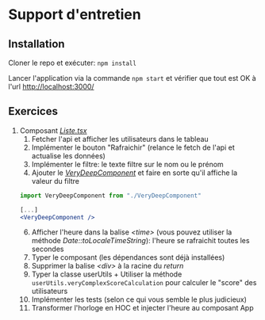 # Support d'entretien

## Installation
Cloner le repo et exécuter: `npm install`

Lancer l'application via la commande `npm start` et vérifier que tout est OK à l'url [http://localhost:3000/](http://localhost:3000/)

## Exercices
1. Composant _[Liste.tsx](src/components/Liste.tsx)_
   1. Fetcher l'api et afficher les utilisateurs dans le tableau 
   2. Implémenter le bouton "Rafraichir" (relance le fetch de l'api et actualise les données)
   3. Implémenter le filtre: le texte filtre sur le nom ou le prénom
   5. Ajouter le _[VeryDeepComponent](src/components/VeryDeepComponent/VeryDeepComponent.tsx)_ et faire en sorte qu'il affiche la valeur du filtre
   ```jsx
   import VeryDeepComponent from "./VeryDeepComponent"
   
   [...]
   <VeryDeepComponent />
   ```
   6. Afficher l'heure dans la balise _&lt;time&gt;_ (vous pouvez utiliser la méthode _Date::toLocaleTimeString_): l'heure se rafraichit toutes les secondes
   7. Typer le composant (les dépendances sont déjà installées)
   8. Supprimer la balise _&lt;div&gt;_ à la racine du _return_
   9. Typer la classe userUtils + Utiliser la méthode `userUtils.veryComplexScoreCalculation` pour calculer le "score" des utilisateurs
   10. Implémenter les tests (selon ce qui vous semble le plus judicieux)
   11. Transformer l'horloge en HOC et injecter l'heure au composant App